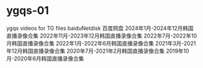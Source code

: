 # ygqs-01
ygqs videos for TG files
baiduNetdisk 
百度网盘 
2024年1月-2024年12月韩国直播录像合集
2022年11月-2023年12月韩国直播录像合集
2022年7月-2022年10月韩国直播录像合集
2022年1月-2022年6月韩国直播录像合集
2021年3月-2021年12月韩国直播录像合集
2020年7月-2021年2月韩国直播录像合集
2019年10月-2020年6月韩国直播录像合集




